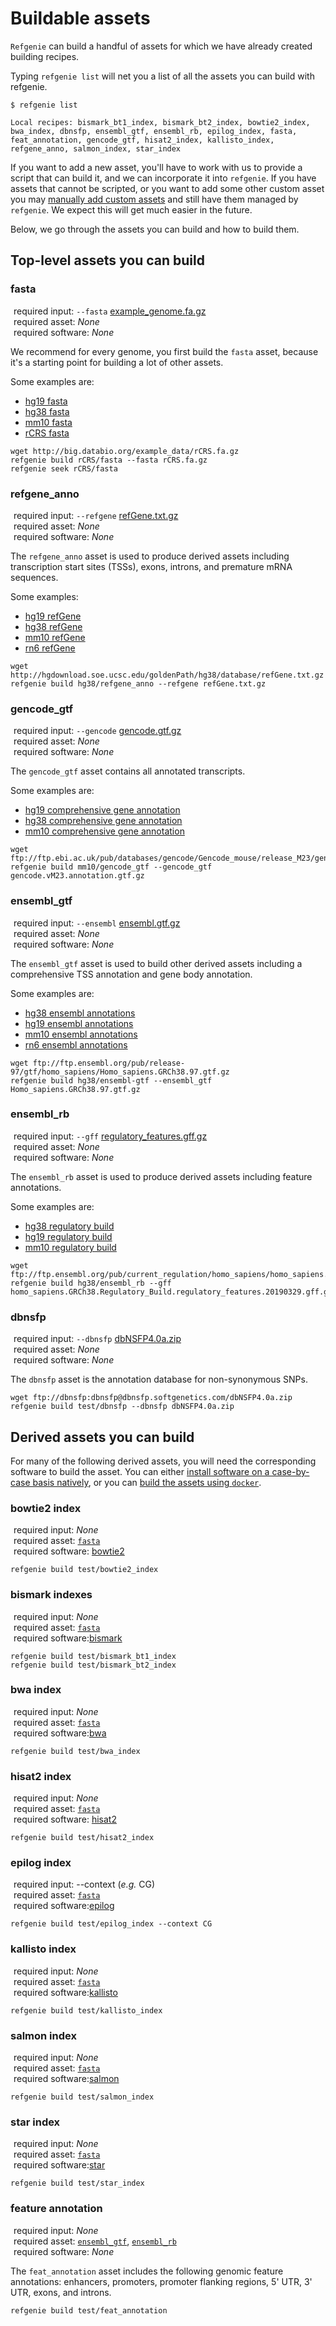 <style>
.fas {
  width: 25px;
  margin-right: 5px;
  text-align: center;
  horizontal-align: center;
}
</style>

# Buildable assets

`Refgenie` can build a handful of assets for which we have already created building recipes. 

Typing `refgenie list` will net you a list of all the assets you can build with refgenie.

```
$ refgenie list

Local recipes: bismark_bt1_index, bismark_bt2_index, bowtie2_index, bwa_index, dbnsfp, ensembl_gtf, ensembl_rb, epilog_index, fasta, feat_annotation, gencode_gtf, hisat2_index, kallisto_index, refgene_anno, salmon_index, star_index
```

If you want to add a new asset, you'll have to work with us to provide a script that can build it, and we can incorporate it into `refgenie`. If you have assets that cannot be scripted, or you want to add some other custom asset you may [manually add custom assets](custom_assets.md) and still have them managed by `refgenie`. We expect this will get much easier in the future.

Below, we go through the assets you can build and how to build them.

## Top-level assets you can build

### fasta

<i class="fas fa-exclamation"></i>required input: `--fasta` [example_genome.fa.gz](http://big.databio.org/example_data/rCRS.fa.gz)  
<i class="fas fa-exclamation-triangle"></i>required asset: *None*  
<i class="fas fa-exclamation-circle"></i>required software: *None*

We recommend for every genome, you first build the `fasta` asset, because it's a starting point for building a lot of other assets.

Some examples are:

- [hg19 fasta](http://hgdownload.cse.ucsc.edu/goldenPath/hg19/bigZips/hg19.fa.gz)
- [hg38 fasta](http://hgdownload.cse.ucsc.edu/goldenPath/hg38/bigZips/hg38.fa.gz)
- [mm10 fasta](ftp://ftp.ensembl.org/pub/current_fasta/mus_musculus/dna/Mus_musculus.GRCm38.dna.primary_assembly.fa.gz)
- [rCRS fasta](http://big.databio.org/example_data/rCRS.fa.gz)

```
wget http://big.databio.org/example_data/rCRS.fa.gz
refgenie build rCRS/fasta --fasta rCRS.fa.gz
refgenie seek rCRS/fasta
```

### refgene_anno

<i class="fas fa-exclamation"></i> required input: `--refgene` [refGene.txt.gz](http://varianttools.sourceforge.net/Annotation/RefGene)  
<i class="fas fa-exclamation-triangle"></i> required asset: *None*  
<i class="fas fa-exclamation-circle"></i> required software: *None*

The `refgene_anno` asset is used to produce derived assets including transcription start sites (TSSs), exons, introns, and premature mRNA sequences.

Some examples:

- [hg19 refGene](http://hgdownload.cse.ucsc.edu/goldenPath/hg19/database/refGene.txt.gz)
- [hg38 refGene](http://hgdownload.cse.ucsc.edu/goldenPath/hg38/database/refGene.txt.gz)
- [mm10 refGene](http://hgdownload.cse.ucsc.edu/goldenPath/mm10/database/refGene.txt.gz)
- [rn6 refGene](http://hgdownload.cse.ucsc.edu/goldenPath/rn6/database/refGene.txt.gz)

```
wget http://hgdownload.soe.ucsc.edu/goldenPath/hg38/database/refGene.txt.gz
refgenie build hg38/refgene_anno --refgene refGene.txt.gz
```

### gencode_gtf

<i class="fas fa-exclamation"></i> required input: `--gencode` [gencode.gtf.gz](ftp://ftp.ebi.ac.uk/pub/databases/gencode/_README.TXT)  
<i class="fas fa-exclamation-triangle"></i> required asset: *None*  
<i class="fas fa-exclamation-circle"></i> required software: *None*

The `gencode_gtf` asset contains all annotated transcripts.

Some examples are:

- [hg19 comprehensive gene annotation](ftp://ftp.ebi.ac.uk/pub/databases/gencode/Gencode_human/release_32/GRCh37_mapping/gencode.v32lift37.annotation.gtf.gz)
- [hg38 comprehensive gene annotation](ftp://ftp.ebi.ac.uk/pub/databases/gencode/Gencode_human/release_32/gencode.v32.annotation.gtf.gz)
- [mm10 comprehensive gene annotation](ftp://ftp.ebi.ac.uk/pub/databases/gencode/Gencode_mouse/release_M23/gencode.vM23.annotation.gtf.gz)

```
wget ftp://ftp.ebi.ac.uk/pub/databases/gencode/Gencode_mouse/release_M23/gencode.vM23.annotation.gtf.gz
refgenie build mm10/gencode_gtf --gencode_gtf gencode.vM23.annotation.gtf.gz
```

### ensembl_gtf

<i class="fas fa-exclamation"></i> required input: `--ensembl` [ensembl.gtf.gz](https://useast.ensembl.org/info/genome/genebuild/genome_annotation.html)  
<i class="fas fa-exclamation-triangle"></i> required asset: *None*  
<i class="fas fa-exclamation-circle"></i> required software: *None*

The `ensembl_gtf` asset is used to build other derived assets including a comprehensive TSS annotation and gene body annotation.

Some examples are:

- [hg38 ensembl annotations](ftp://ftp.ensembl.org/pub/current_gtf/homo_sapiens/Homo_sapiens.GRCh38.98.gtf.gz)
- [hg19 ensembl annotations](ftp://ftp.ensembl.org/pub/grch37/current/gtf/homo_sapiens/Homo_sapiens.GRCh37.87.gtf.gz)
- [mm10 ensembl annotations](ftp://ftp.ensembl.org/pub/current_gtf/mus_musculus/Mus_musculus.GRCm38.98.gtf.gz)
- [rn6 ensembl annotations](ftp://ftp.ensembl.org/pub/current_gtf/rattus_norvegicus/Rattus_norvegicus.Rnor_6.0.98.gtf.gz)

```
wget ftp://ftp.ensembl.org/pub/release-97/gtf/homo_sapiens/Homo_sapiens.GRCh38.97.gtf.gz
refgenie build hg38/ensembl-gtf --ensembl_gtf Homo_sapiens.GRCh38.97.gtf.gz
```

### ensembl_rb

<i class="fas fa-exclamation"></i> required input: `--gff` [regulatory_features.gff.gz](http://useast.ensembl.org/info/genome/funcgen/regulatory_build.html)  
<i class="fas fa-exclamation-triangle"></i> required asset: *None*  
<i class="fas fa-exclamation-circle"></i> required software: *None*

The `ensembl_rb` asset is used to produce derived assets including feature annotations.

Some examples are:

- [hg38 regulatory build](ftp://ftp.ensembl.org/pub/current_regulation/homo_sapiens/homo_sapiens.GRCh38.Regulatory_Build.regulatory_features.20190329.gff.gz)
- [hg19 regulatory build](ftp://ftp.ensembl.org/pub/grch37/current/regulation/homo_sapiens/homo_sapiens.GRCh37.Regulatory_Build.regulatory_features.20180925.gff.gz)
- [mm10 regulatory build](ftp://ftp.ensembl.org/pub/current_regulation/mus_musculus/mus_musculus.GRCm38.Regulatory_Build.regulatory_features.20180516.gff.gz)

```
wget ftp://ftp.ensembl.org/pub/current_regulation/homo_sapiens/homo_sapiens.GRCh38.Regulatory_Build.regulatory_features.20190329.gff.gz
refgenie build hg38/ensembl_rb --gff homo_sapiens.GRCh38.Regulatory_Build.regulatory_features.20190329.gff.gz
```

### dbnsfp

<i class="fas fa-exclamation"></i> required input: `--dbnsfp` [dbNSFP4.0a.zip](http://varianttools.sourceforge.net/Annotation/dbNSFP)  
<i class="fas fa-exclamation-triangle"></i> required asset: *None*  
<i class="fas fa-exclamation-circle"></i> required software: *None*

The `dbnsfp` asset is the annotation database for non-synonymous SNPs.

```
wget ftp://dbnsfp:dbnsfp@dbnsfp.softgenetics.com/dbNSFP4.0a.zip
refgenie build test/dbnsfp --dbnsfp dbNSFP4.0a.zip
```

## Derived assets you can build

For many of the following derived assets, you will need the corresponding software to build the asset.  You can either [install software on a case-by-case basis natively](build.md#install-building-software-natively), or you can [build the assets using `docker`](build.md#building-assets-with-docker).

### bowtie2 index

<i class="fas fa-exclamation"></i> required input: *None*  
<i class="fas fa-exclamation-triangle"></i> required asset: [`fasta`](build.md#fasta)  
<i class="fas fa-exclamation-circle"></i> required software: [bowtie2](http://bowtie-bio.sourceforge.net/bowtie2/index.shtml)

```
refgenie build test/bowtie2_index
```

### bismark indexes

<i class="fas fa-exclamation"></i> required input: *None*  
<i class="fas fa-exclamation-triangle"></i> required asset: [`fasta`](build.md#fasta)  
<i class="fas fa-exclamation-circle"></i> required software:[bismark](https://www.bioinformatics.babraham.ac.uk/projects/bismark/)

```
refgenie build test/bismark_bt1_index
refgenie build test/bismark_bt2_index
```

### bwa index

<i class="fas fa-exclamation"></i> required input: *None*  
<i class="fas fa-exclamation-triangle"></i> required asset: [`fasta`](build.md#fasta)  
<i class="fas fa-exclamation-circle"></i> required software:[bwa](http://bio-bwa.sourceforge.net/)

```
refgenie build test/bwa_index
```

### hisat2 index

<i class="fas fa-exclamation"></i> required input: *None*  
<i class="fas fa-exclamation-triangle"></i> required asset: [`fasta`](build.md#fasta)  
<i class="fas fa-exclamation-circle"></i> required software: [hisat2](https://ccb.jhu.edu/software/hisat2/index.shtml)

```
refgenie build test/hisat2_index
```

### epilog index

<i class="fas fa-exclamation"></i> required input: --context (*e.g.* CG)  
<i class="fas fa-exclamation-triangle"></i> required asset: [`fasta`](build.md#fasta)  
<i class="fas fa-exclamation-circle"></i> required software:[epilog](https://github.com/databio/epilog)

```
refgenie build test/epilog_index --context CG
```

### kallisto index

<i class="fas fa-exclamation"></i> required input: *None*  
<i class="fas fa-exclamation-triangle"></i> required asset: [`fasta`](build.md#fasta)  
<i class="fas fa-exclamation-circle"></i> required software:[kallisto](https://pachterlab.github.io/kallisto/)

```
refgenie build test/kallisto_index
```

### salmon index

<i class="fas fa-exclamation"></i> required input: *None*  
<i class="fas fa-exclamation-triangle"></i> required asset: [`fasta`](build.md#fasta)  
<i class="fas fa-exclamation-circle"></i> required software:[salmon](https://salmon.readthedocs.io/en/latest/salmon.html)

```
refgenie build test/salmon_index
```

### star index

<i class="fas fa-exclamation"></i> required input: *None*  
<i class="fas fa-exclamation-triangle"></i> required asset: [`fasta`](build.md#fasta)  
<i class="fas fa-exclamation-circle"></i> required software:[star](https://github.com/alexdobin/STAR)

```
refgenie build test/star_index
```

### feature annotation

<i class="fas fa-exclamation"></i> required input: *None*  
<i class="fas fa-exclamation-triangle"></i> required asset: [`ensembl_gtf`](build.md#ensembl-gtf), [`ensembl_rb`](build.md#ensembl-rb)  
<i class="fas fa-exclamation-circle"></i> required software: *None*

The `feat_annotation` asset includes the following genomic feature annotations: enhancers, promoters, promoter flanking regions, 5' UTR, 3' UTR, exons, and introns.

```
refgenie build test/feat_annotation
```

